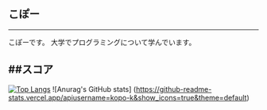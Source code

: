 ## こぽー 
---
こぽーです。
大学でプログラミングについて学んでいます。

##スコア
---
[![Top Langs](https://github-readme-stats.vercel.app/api/top-langs/?username=kopo-k&theme=default&layout=normal)](https://github.com/anuraghazra/github-readme-stats)
![Anurag's GitHub stats]
(https://github-readme-stats.vercel.app/apiusername=kopo-k&show_icons=true&theme=default)



